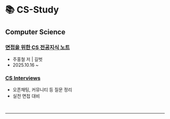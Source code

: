 # 📚 CS-Study

## Computer Science

### [면접을 위한 CS 전공지식 노트](./면접을_위한_CS_전공지식_노트)
- 주홍철 저 | 길벗
- 2025.10.16 ~

### [CS Interviews](./CS-Interviews)
- 오픈채팅, 커뮤니티 등 질문 정리
- 실전 면접 대비
<br/>

---
